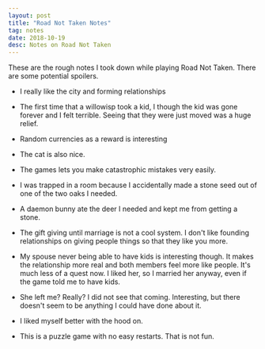 ```yaml
---
layout: post
title: "Road Not Taken Notes"
tag: notes
date: 2018-10-19
desc: Notes on Road Not Taken
---
```



These are the rough notes I took down while playing Road Not Taken. There are some potential spoilers.
- I really like the city and forming relationships
- The first time that a willowisp took a kid, I though the kid was gone forever and I felt terrible. Seeing that they were just moved was a huge relief.
- Random currencies as a reward is interesting
- The cat is also nice.
    <li>The games lets you make catastrophic mistakes very easily.
- I was trapped in a room because I accidentally made a stone seed out of one of the two oaks I needed.
- A daemon bunny ate the deer I needed and kept me from getting a stone.
      
    </li>
    <li>The gift giving until marriage is not a cool system. I don't like founding relationships on giving people things so that they like you more.
- My spouse never being able to have kids is interesting though. It makes the relationship more real and both members feel more like people. It's much less of a quest now. I liked her, so I married her anyway, even if the game told me to have kids.
- She left me? Really? I did not see that coming. Interesting, but there doesn't seem to be anything I could have done about it.
      
    </li>
- I liked myself better with the hood on.
    <li>This is a puzzle game with no easy restarts. That is not fun.





